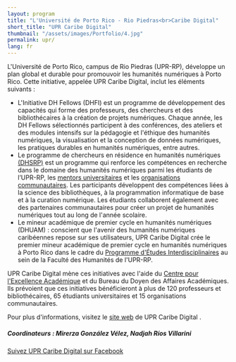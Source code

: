 ```yaml
---
layout: program
title: "L'Université de Porto Rico - Rio Piedras<br>Caribe Digital"
short_title: "UPR Caribe Digital"
thumbnail: "/assets/images/Portfolio/4.jpg"
permalink: upr/
lang: fr
---
```


<div class="portfolio-details">
<p>L'Université de Porto Rico, campus de Rio Piedras (UPR-RP), développe un plan global et durable pour promouvoir les humanités numériques à Porto Rico. Cette initiative, appelée UPR Caribe Digital, inclut les éléments suivants :</p>
<ul>
  <li>L'Initiative DH Fellows (DHFI) est un programme de développement des capacités qui forme des professeurs, des chercheurs et des bibliothécaires à la création de projets numériques. Chaque année, les DH Fellows sélectionnés participent à des conférences, des ateliers et des modules intensifs sur la pédagogie et l'éthique des humanités numériques, la visualisation et la conception de données numériques, les pratiques durables en humanités numériques, entre autres.</li>
  <li>Le programme de chercheurs en résidence en humanités numériques <a href="https://www.uprcaribedigital.org/dh-scholars" target="_blank">(DHSRP)</a> est un programme qui renforce les compétences en recherche dans le domaine des humanités numériques parmi les étudiants de l’UPR-RP, les <a href="https://www.uprcaribedigital.org/mentores" target="_blank">mentors universitaires</a> et les <a href="https://www.uprcaribedigital.org/comunitario" target="_blank">organisations communautaires</a>. Les participants développent des compétences liées à la science des bibliothèques, à la programmation informatique de base et à la curation numérique. Les étudiants collaborent également avec des partenaires communautaires pour créer un projet de humanités numériques tout au long de l'année scolaire.</li>
  <li>Le mineur académique de premier cycle en humanités numériques (DHUAM) : conscient que l'avenir des humanités numériques caribéennes repose sur ses utilisateurs, UPR Caribe Digital crée le premier mineur académique de premier cycle en humanités numériques à Porto Rico dans le cadre du <a href="http://humanidades.uprrp.edu/prei/" target="_blank">Programme d'Études Interdisciplinaires</a> au sein de la Faculté des Humanités de l'UPR-RP.</li>
</ul>
<p>UPR Caribe Digital mène ces initiatives avec l'aide du <a href="https://cea.uprrp.edu/" target="_blank">Centre pour l'Excellence Académique</a> et du Bureau du Doyen des Affaires Académiques. Ils prévoient que ces initiatives bénéficieront à plus de 120 professeurs et bibliothécaires, 65 étudiants universitaires et 15 organisations communautaires.</p>
<p>Pour plus d'informations, visitez le <a href="https://www.uprcaribedigital.org/" target="_blank">site web</a> de UPR Caribe Digital .</p>
   <div><h5>Coordinateurs :</strong> Mirerza González Vélez, Nadjah Ríos Villarini</h5></div>

<div class="project-demo-btn">
    <a class="btn project-btn" href="https://www.facebook.com/UPRCaribeDigital/">Suivez UPR Caribe Digital sur Facebook</a>
</div>
</div>
